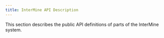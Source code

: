 ```yaml
---
title: InterMine API Description
---
```


This section describes the public API definitions of parts of the InterMine system.
